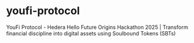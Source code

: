 # youfi-protocol
YouFi Protocol - Hedera Hello Future Origins Hackathon 2025 | Transform financial discipline into digital assets using Soulbound Tokens (SBTs)
